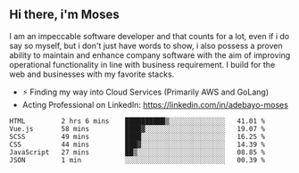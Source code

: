 ## Hi there, i'm Moses

I am an impeccable software developer and that counts for a lot, even if i do say so myself, but i don't just have words to show, i also possess a proven ability to maintain and enhance company software with the aim of improving operational functionality in line with business requirement. I build for the web and businesses with my favorite stacks.
- ⚡ Finding my way into Cloud Services (Primarily AWS and GoLang)
- Acting Professional on LinkedIn: https://linkedin.com/in/adebayo-moses

<!--START_SECTION:waka-->

```text
HTML         2 hrs 6 mins    ██████████▒░░░░░░░░░░░░░░   41.01 %
Vue.js       58 mins         ████▓░░░░░░░░░░░░░░░░░░░░   19.07 %
SCSS         49 mins         ████░░░░░░░░░░░░░░░░░░░░░   16.25 %
CSS          44 mins         ███▓░░░░░░░░░░░░░░░░░░░░░   14.39 %
JavaScript   27 mins         ██▒░░░░░░░░░░░░░░░░░░░░░░   08.85 %
JSON         1 min           ░░░░░░░░░░░░░░░░░░░░░░░░░   00.39 %
```

<!--END_SECTION:waka-->
